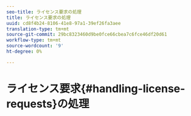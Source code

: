 ```yaml
---
seo-title: ライセンス要求の処理
title: ライセンス要求の処理
uuid: cd8f4b24-8106-41e8-97a1-39ef26fa3aee
translation-type: tm+mt
source-git-commit: 29bc8323460d9be0fce66cbea7c6fce46df20d61
workflow-type: tm+mt
source-wordcount: '9'
ht-degree: 0%

---
```



# ライセンス要求{#handling-license-requests}の処理

